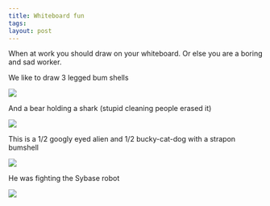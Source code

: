 ```yaml
---
title: Whiteboard fun
tags: 
layout: post
---
```

When at work you should draw on your whiteboard.  Or else you are a boring and sad worker. 



We like to draw 3 legged bum shells

<img src="http://fuzzymonk.com/photos/blog/image/595/whiteboard01.jpg" />



And a bear holding a shark (stupid cleaning people erased it)

<img src="http://fuzzymonk.com/photos/blog/image/595/whiteboard02.jpg" />



This is a 1/2 googly eyed alien and 1/2 bucky-cat-dog with a strapon bumshell

<img src="http://fuzzymonk.com/photos/blog/image/595/whiteboard03.jpg" />



He was fighting the Sybase robot

<img src="http://fuzzymonk.com/photos/blog/image/595/whiteboard04.jpg" />
